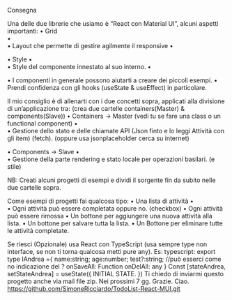 Consegna
 
Una delle due librerie che usiamo è “React con Material UI”, alcuni aspetti importanti:
•	Grid     
•     
•	Layout che permette di gestire agilmente il responsive
•	

•	Style
•        
•	Style del componente innestato al suo interno.
•	

•	I componenti in generale possono aiutarti a creare dei piccoli esempi.
•	Prendi confidenza con gli hooks (useState & useEffect) in particolare.
 
Il mio consiglio è di allenarti con i due concetti sopra, applicati alla divisione di un’applicazione tra: (crea due cartelle containers(Master) & components(Slave))
•	Containers -> Master    (vedi tu se fare una class o un functional component)
•        
•	Gestione dello stato e delle chiamate API (Json finto e lo leggi Attività con gli item) (fetch).           (oppure usa jsonplaceholder cerca su internet)      
    
•	Components -> Slave
•        
•	Gestione della parte rendering e stato locale per operazioni basilari. (e stile)
 
NB: Creati alcuni progetti di esempi e dividi il sorgente fin da subito nelle due cartelle sopra.
 
Come esempi di progetti fai qualcosa tipo:
•	Una lista di attività
•        
•	Ogni attività può essere completata oppure no. (checkbox)
•	Ogni attività può essere rimossa
•	Un bottone per aggiungere una nuova attività alla lista.
•	Un bottone per salvare tutta la lista.
•	Un Bottone per eliminare tutte le attività completate.
 
Se riesci (Opzionale) usa React con TypeScript (usa sempre type non interface, se non ti torna qualcosa metti pure any).
Es: typescript:
export type IAndrea ={
              name:string;
              age:number;
              test?:string; //può esserci come no indicazione del ?
              onSaveAll: Function
              onDelAll: any
}
Const [stateAndrea, setStateAndrea] = useState<IAndrea>({
              INITIAL STATE.
})
Ti chiedo di inviarmi questo progetto anche via mail file zip.
Nei prossimi 7 gg.
Grazie.
Ciao.
https://github.com/SimoneRicciardo/TodoList-React-MUI.git
